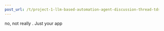 ```yaml
---
post_url: /t/project-1-llm-based-automation-agent-discussion-thread-tds-jan-2025/164277/433
---
```

no, not really . Just your app